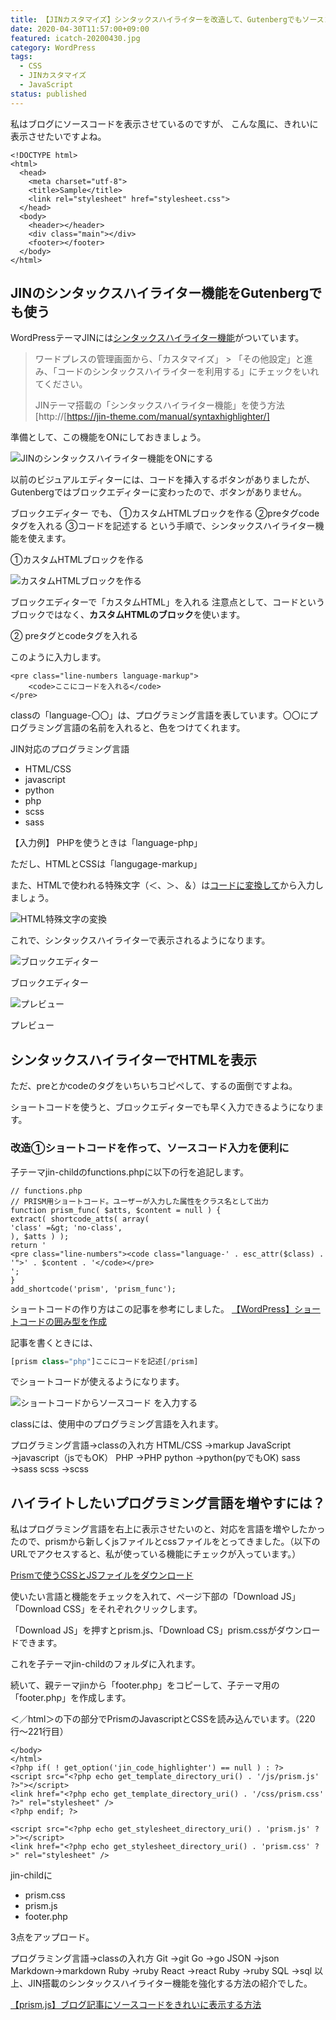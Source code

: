 ```yaml
---
title: 【JINカスタマイズ】シンタックスハイライターを改造して、Gutenbergでもソースコードを表示する方法
date: 2020-04-30T11:57:00+09:00
featured: icatch-20200430.jpg
category: WordPress
tags:
  - CSS
  - JINカスタマイズ
  - JavaScript
status: published
---
```


私はブログにソースコードを表示させているのですが、
こんな風に、きれいに表示させたいですよね。

```markup
<!DOCTYPE html>
<html>
  <head>
    <meta charset="utf-8">
    <title>Sample</title>
    <link rel="stylesheet" href="stylesheet.css">
  </head>
  <body>
    <header></header>
    <div class="main"></div>
    <footer></footer>
  </body>
</html>
```

## JINのシンタックスハイライター機能をGutenbergでも使う

WordPressテーマJINには[シンタックスハイライター機能](https://jin-theme.com/manual/syntaxhighlighter/)がついています。

> ワードプレスの管理画面から、「カスタマイズ」 > 「その他設定」と進み、「コードのシンタックスハイライターを利用する」にチェックをいれてください。
>
> JINテーマ搭載の「シンタックスハイライター機能」を使う方法[http://[https://jin-theme.com/manual/syntaxhighlighter/]

準備として、この機能をONにしておきましょう。

![JINのシンタックスハイライター機能をONにする](ss-prism-03.jpg)

以前のビジュアルエディターには、コードを挿入するボタンがありましたが、Gutenbergではブロックエディターに変わったので、ボタンがありません。

ブロックエディター でも、
①カスタムHTMLブロックを作る
②preタグcodeタグを入れる
③コードを記述する
という手順で、シンタックスハイライター機能を使えます。


①カスタムHTMLブロックを作る

![カスタムHTMLブロックを作る](ss-prism-01.jpg)

ブロックエディターで「カスタムHTML」を入れる 注意点として、コードというブロックではなく、**カスタムHTMLのブロック**を使います。


② preタグとcodeタグを入れる

このように入力します。
```markup
<pre class="line-numbers language-markup">
    <code>ここにコードを入れる</code>
</pre>
```

classの「language-〇〇」は、プログラミング言語を表しています。〇〇にプログラミング言語の名前を入れると、色をつけてくれます。

JIN対応のプログラミング言語
* HTML/CSS
* javascript
* python
* php
* scss
* sass

【入力例】
PHPを使うときは「language-php」

ただし、HTMLとCSSは「langugage-markup」

また、HTMLで使われる特殊文字（＜、＞、＆）は[コードに変換して](https://tech-unlimited.com/escape.html)から入力しましょう。

![HTML特殊文字の変換](ss-20200430-prism-04.jpg)

これで、シンタックスハイライターで表示されるようになります。

![ブロックエディター](ss-20200430-prism-05.jpg)

ブロックエディター

![プレビュー](ss-20200430-prism-06.jpg)

プレビュー

## シンタックスハイライターでHTMLを表示

ただ、preとかcodeのタグをいちいちコピペして、するの面倒ですよね。

ショートコードを使うと、ブロックエディターでも早く入力できるようになります。

### 改造①ショートコードを作って、ソースコード入力を便利に

子テーマjin-childのfunctions.phpに以下の行を追記します。

```php:title=functions.php
// functions.php
// PRISM用ショートコード。ユーザーが入力した属性をクラス名として出力
function prism_func( $atts, $content = null ) {
extract( shortcode_atts( array(
'class' =&gt; 'no-class',
), $atts ) );
return '
<pre class="line-numbers"><code class="language-' . esc_attr($class) . '">' . $content . '</code></pre>
';
}
add_shortcode('prism', 'prism_func');
```

ショートコードの作り方はこの記事を参考にしました。
[【WordPress】ショートコードの囲み型を作成](https://webdesignday.jp/inspiration/wordpress/4641/)

記事を書くときには、
```php
[prism class="php"]ここにコードを記述[/prism]
```
でショートコードが使えるようになります。


![ショートコードからソースコード を入力する](ss-20200430-prism-07.jpg)

classには、使用中のプログラミング言語を入れます。

プログラミング言語→classの入れ方
HTML/CSS    →markup
JavaScript  →javascript（jsでもOK）
PHP         →PHP
python      →python(pyでもOK)
sass        →sass
scss        →scss


## ハイライトしたいプログラミング言語を増やすには？

私はプログラミング言語を右上に表示させたいのと、対応を言語を増やしたかったので、prismから新しくjsファイルとcssファイルをとってきました。（以下のURLでアクセスすると、私が使っている機能にチェックが入っています。）

[Prismで使うCSSとJSファイルをダウンロード](https://prismjs.com/download.html#themes=prism-solarizedlight&languages=markup+css+clike+javascript+git+go+json+markdown+markup-templating+php+plsql+python+jsx+ruby+sass+scss+sql&plugins=line-numbers+show-language+keep-markup+toolbar+copy-to-clipboard)

使いたい言語と機能をチェックを入れて、ページ下部の「Download JS」「Download CSS」をそれぞれクリックします。

「Download JS」を押すとprism.js、「Download CS」prism.cssがダウンロードできます。

これを子テーマjin-childのフォルダに入れます。

続いて、親テーマjinから「footer.php」をコピーして、子テーマ用の「footer.php」を作成します。

＜／html＞の下の部分でPrismのJavascriptとCSSを読み込んでいます。（220行〜221行目）

```php:title=footer.php
</body>
</html>
<?php if( ! get_option('jin_code_highlighter') == null ) : ?>
<script src="<?php echo get_template_directory_uri() . '/js/prism.js' ?>"></script>
<link href="<?php echo get_template_directory_uri() . '/css/prism.css' ?>" rel="stylesheet" />
<?php endif; ?>
```

```php:title=footer.php
<script src="<?php echo get_stylesheet_directory_uri() . 'prism.js' ?>"></script>
<link href="<?php echo get_stylesheet_directory_uri() . 'prism.css' ?>" rel="stylesheet" />
```

jin-childに

* prism.css
* prism.js
* footer.php

3点をアップロード。

プログラミング言語→classの入れ方
Git     →git
Go      →go
JSON    →json
Markdown→markdown
Ruby    →ruby
React   →react
Ruby    →ruby
SQL     →sql
以上、JIN搭載のシンタックスハイライター機能を強化する方法の紹介でした。

[【prism.js】ブログ記事にソースコードをきれいに表示する方法](/dispaly-code-on-blog/)

